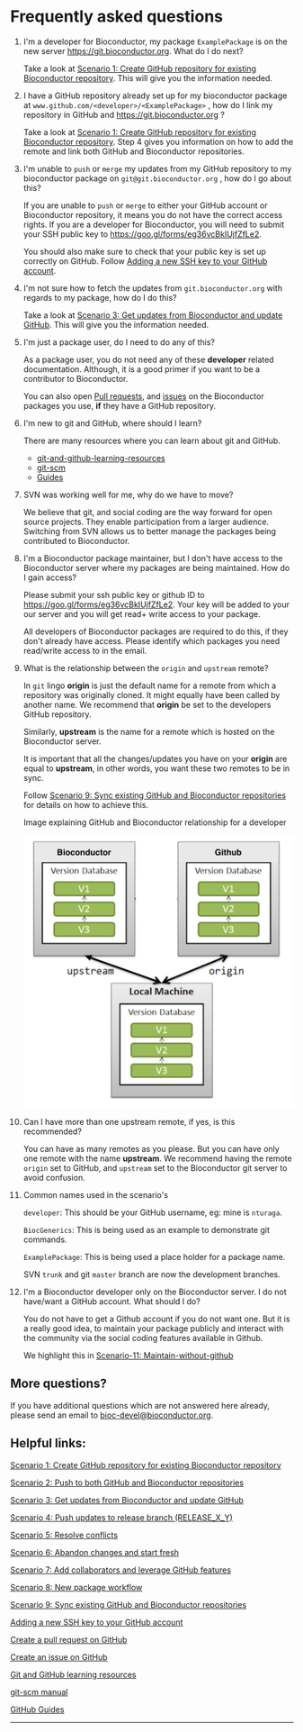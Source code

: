 # Frequently asked questions

1. I'm a developer for Bioconductor, my package `ExamplePackage` is on the new server https://git.bioconductor.org. What do I do next?

    Take a look at [Scenario 1: Create GitHub repository for existing Bioconductor repository][]. This will give you the information needed.

2. I have a GitHub repository already set up for my bioconductor package at `www.github.com/<developer>/<ExamplePackage>` , how do I link my repository in GitHub and https://git.bioconductor.org ?

    Take a look at [Scenario 1: Create GitHub repository for existing Bioconductor repository][]. Step 4 gives you information on how to add the remote and link both GitHub and Bioconductor repositories.

3. I'm unable to `push` or `merge`  my updates from my GitHub repository to my bioconductor package on `git@git.bioconductor.org` , how do I go about this?

    If you are unable to `push` or `merge` to either your GitHub account or Bioconductor repository, it means you do not have the correct access rights. If you are a developer for Bioconductor, you will need to submit your SSH public key to https://goo.gl/forms/eg36vcBkIUjfZfLe2.

    You should also make sure to check that your public key is set up correctly on GitHub. Follow [Adding a new SSH key to your GitHub account][].

4. I'm not sure how to fetch the updates from `git.bioconductor.org` with regards to my package, how do I do this?

    Take a look at [Scenario 3: Get updates from Bioconductor and update GitHub][]. This will give you the information needed.

5. I'm just a package user, do I need to do any of this?

    As a package user, you do not need any of these **developer** related documentation. Although, it is a good primer if you want to be a contributor to Bioconductor.

    You can also open [Pull requests][], and [issues][] on the Bioconductor packages you use, **if** they have a GitHub repository.

6. I'm new to git and GitHub, where should I learn?

    There are many resources where you can learn about git and GitHub.

    * [git-and-github-learning-resources][]
    * [git-scm][]
    * [Guides][]

7. SVN was working well for me, why do we have to move?

    We believe that git, and social coding are the way forward for open source projects. They enable participation from a larger audience. Switching from SVN allows us to better manage the packages being contributed to Bioconductor.

8. I'm a Bioconductor package maintainer, but I don't have access to the Bioconductor server where my packages are being maintained. How do I gain access?

    Please submit your ssh public key or github ID to https://goo.gl/forms/eg36vcBkIUjfZfLe2. Your key will be added to your our server and you will get read+ write access to your package.

    All developers of Bioconductor packages are required to do this, if they don't already have access. Please identify which packages you need read/write access to in the email.

9. What is the relationship between the `origin` and `upstream` remote?

    In `git` lingo **origin** is just the default name for a remote from which a repository was originally cloned. It might equally have been called by another name. We recommend that **origin** be set to the developers GitHub repository.

    Similarly, **upstream** is the name for a remote which is hosted on the Bioconductor server.

    It is important that all the changes/updates you have on your **origin** are equal to **upstream**, in other words, you want these two remotes to be in sync.

    Follow [Scenario 9: Sync existing GitHub and Bioconductor repositories][] for details on how to achieve this.

    Image explaining GitHub and Bioconductor relationship for a developer

    ![](images/github-bioc-relationship.png)

10. Can I have more than one upstream remote, if yes, is this recommended?

    You can have as many remotes as you please. But you can have only one remote with the name **upstream**. We recommend having the remote `origin` set to GitHub, and `upstream` set to the Bioconductor git server to avoid confusion.

11. Common names used in the scenario's

    `developer`: This should be your GitHub username, eg: mine is `nturaga`.

    `BiocGenerics`: This is being used as an example to demonstrate git commands.

    `ExamplePackage`: This is being used a place holder for a package name.

    SVN `trunk` and git `master` branch are now the development branches.

13. I'm a Bioconductor developer only on the Bioconductor server. I do not have/want a GitHub account. What should I do?

    You do not have to get a Github account if you do not want one. But it is a really good idea,
    to maintain your package publicly and interact with the community via the social coding features
    available in Github.

    We highlight this in [Scenario-11: Maintain-without-github][]


## More questions?

If you have additional questions which are not answered here already, please send an email to bioc-devel@bioconductor.org.

## Helpful links:

[Scenario 1: Create GitHub repository for existing Bioconductor repository](scenario-1-svn-to-github.md)

[Scenario 2: Push to both GitHub and Bioconductor repositories](scenario-2-push-to-gitub-gitbioc.md)

[Scenario 3: Get updates from Bioconductor and update GitHub](scenario-3-pull-from-gitbioc-push-github.md)

[Scenario 4: Push updates to release branch (RELEASE_X_Y)](scenario-1-svn-to-github.md)

[Scenario 5: Resolve conflicts](scenario-5-resolve-conflicts.md)

[Scenario 6: Abandon changes and start fresh](scenario-6-abandon-changes.md)

[Scenario 7: Add collaborators and leverage GitHub features](scenario-7-add-collaborators.md)

[Scenario 8: New package workflow](scenario-8-new-package-workflow.md)

[Scenario 9: Sync existing GitHub and Bioconductor repositories](scenario-9-sync-existing-github-gitbioc.md)

[Adding a new SSH key to your GitHub account](https://help.github.com/articles/adding-a-new-ssh-key-to-your-github-account/)

[Create a pull request on GitHub](https://help.github.com/articles/creating-a-pull-request/)

[Create an issue on GitHub](https://help.github.com/articles/creating-an-issue/)

[Git and GitHub learning resources](https://help.github.com/articles/git-and-github-learning-resources/)

[git-scm manual](https://git-scm.com/)

[GitHub Guides](https://guides.github.com/)

********

[Scenario 1: Create GitHub repository for existing Bioconductor repository]: scenario-1-svn-to-github.md

[Scenario 2: Push to both GitHub and Bioconductor repositories]: scenario-2-push-to-github-gitbioc.md

[Scenario 3: Get updates from Bioconductor and update GitHub]: scenario-3-pull-from-gitbioc-push-github.md

[Scenario 4: Push updates to release branch (RELEASE_X_Y)]: scenario-1-svn-to-github.md

[Scenario 5: Resolve conflicts]: scenario-5-resolve-conflicts.md

[Scenario 6: Abandon changes and start fresh]: scenario-6-abandon-changes.md

[Scenario 7: Add collaborators and leverage GitHub features]: scenario-7-add-collaborators.md

[Scenario 8: New package workflow]: scenario-8-new-package-workflow.md

[Scenario 9: Sync existing GitHub and Bioconductor repositories]: scenario-9-sync-existing-github-gitbioc.md

[Scenario-11: Maintain-without-github]: scenario-11-maintain-without-github.md

[Adding a new SSH key to your GitHub account]: https://help.github.com/articles/adding-a-new-ssh-key-to-your-github-account/

[Pull requests]: https://help.github.com/articles/creating-a-pull-request/

[issues]: https://help.github.com/articles/creating-an-issue/

[git-and-github-learning-resources]: https://help.github.com/articles/git-and-github-learning-resources/

[git-scm]: https://git-scm.com/

[Guides]: https://guides.github.com/
